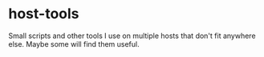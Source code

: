 # host-tools
Small scripts and other tools I use on multiple hosts that don't fit anywhere else. Maybe some will find them useful.
